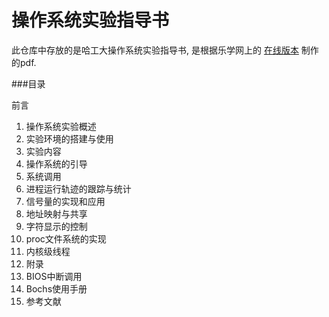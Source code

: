 操作系统实验指导书
===

此仓库中存放的是哈工大操作系统实验指导书, 是根据乐学网上的
[在线版本](https://cms.hit.edu.cn/mod/wiki/view.php?id=5298)
制作的pdf.

###目录

前言

1. 操作系统实验概述
2. 实验环境的搭建与使用
3. 实验内容
  1. 操作系统的引导
  2. 系统调用
  3. 进程运行轨迹的跟踪与统计
  4. 信号量的实现和应用
  5. 地址映射与共享
  6. 字符显示的控制
  7. proc文件系统的实现
  8. 内核级线程
4. 附录
  1. BIOS中断调用
  2. Bochs使用手册
5. 参考文献
